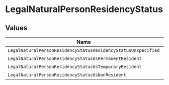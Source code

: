 # LegalNaturalPersonResidencyStatus


## Values

| Name                                                          | Value                                                         |
| ------------------------------------------------------------- | ------------------------------------------------------------- |
| `LegalNaturalPersonResidencyStatusResidencyStatusUnspecified` | RESIDENCY_STATUS_UNSPECIFIED                                  |
| `LegalNaturalPersonResidencyStatusUsPermanentResident`        | US_PERMANENT_RESIDENT                                         |
| `LegalNaturalPersonResidencyStatusUsTemporaryResident`        | US_TEMPORARY_RESIDENT                                         |
| `LegalNaturalPersonResidencyStatusUsNonResident`              | US_NON_RESIDENT                                               |